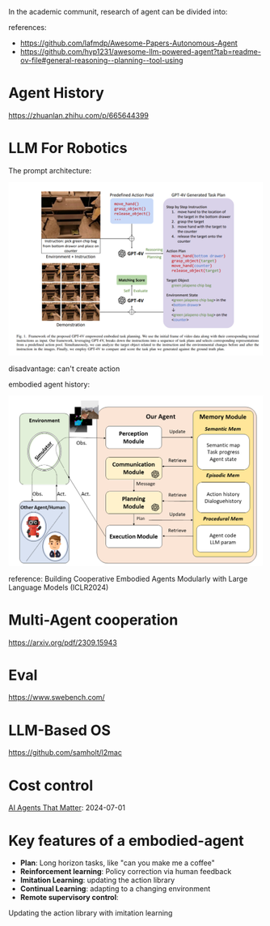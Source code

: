 In the academic communit, research of agent can be divided into:


references:

- https://github.com/lafmdp/Awesome-Papers-Autonomous-Agent
- https://github.com/hyp1231/awesome-llm-powered-agent?tab=readme-ov-file#general-reasoning--planning--tool-using

# Agent History

https://zhuanlan.zhihu.com/p/665644399

# LLM For Robotics

The prompt architecture:

![LLM_For_Robotics](image/LLM4Robotics.png)

disadvantage: can't create action

embodied agent history:

![history](image/embodiedAgentHistory.png)

reference: Building Cooperative Embodied Agents Modularly with Large Language Models (ICLR2024)

# Multi-Agent cooperation

https://arxiv.org/pdf/2309.15943

# Eval

https://www.swebench.com/

# LLM-Based OS

https://github.com/samholt/l2mac

# Cost control


[AI Agents That Matter](https://arxiv.org/abs/2407.01502): 2024-07-01


# Key features of a embodied-agent

- **Plan**: Long horizon tasks, like "can you make me a coffee"
- **Reinforcement learning**: Policy correction via human feedback
- **Imitation Learning**: updating the action library
- **Continual Learning**: adapting to a changing environment
- **Remote supervisory control**:

Updating the action library with imitation learning
